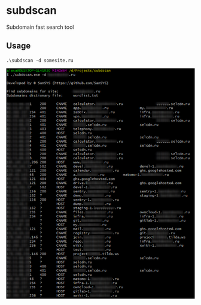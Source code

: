 # subdscan
Subdomain fast search tool

## Usage
```
.\subdscan -d somesite.ru
```

![](example.png)
